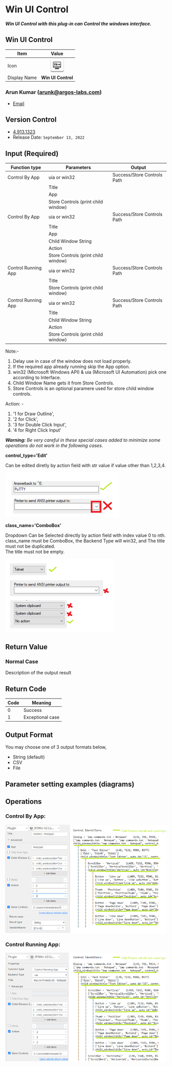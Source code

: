 # Win UI Control

***Win UI Control with this plug-in can Control the windows interface.***


## Win UI Control
| Item         |            Value            |
|--------------|:---------------------------:|
| Icon         | ![Win UI Control](icon.png) |
| Display Name |     **Win UI Control**      |

### Arun Kumar (arunk@argos-labs.com)

* [Email](mailto:arunk@argos-labs.com) 
 
## Version Control 
* [4.913.1323](setup.yaml)
* Release Date: `September 13, 2022`

## Input (Required)
| Function type       | Parameters                          | Output                       |
|---------------------|-------------------------------------|------------------------------|
| Control By App      | uia or win32                        | Success/Store Controls Path  |
|                     | Title                               |                              |
|                     | App                                 |                              |
|                     | Store Controls (print child window) |                              |
| Control By App      | uia or win32                        | Success/Store Controls Path  |
|                     | Title                               |                              |
|                     | App                                 |                              |
|                     | Child Window String                 |                              |
|                     | Action                              |                              |
|                     | Store Controls (print child window) |                              |
| Control Running App | uia or win32                        | Success/Store Controls Path  |
|                     | Title                               |                              |
|                     | Store Controls (print child window) |                              |
| Control Running App | uia or win32                        | Success/Store Controls Path  |
|                     | Title                               |                              |
|                     | Child Window String                 |                              |
|                     | Action                              |                              |
|                     | Store Controls (print child window) |                              |

Note:-
1. Delay use in case of the window does not load properly.
2. If the required app already running skip the App option.
3. win32 (Microsoft Windows API) & uia (Microsoft UI Automation) pick one according to Interface.
4. Child Window Name gets it from Store Controls.
7. Store Controls is an optional paramere used for store child window controls.

Action: -
1. '1 for Draw Outline',
2. '2 for Click',
3. '3 for Double Click Input',
4. '4 for Right Click Input'

_**Warning:** Be very careful in these special cases added to minimize some operations do not work in the following cases._

**control_type='Edit'**

Can be edited diretly by action field with str value if value other than 1,2,3,4.

![Win UI Control Input Data](README_3.png)

**class_name='ComboBox'** 

Dropdown Can be Selected directly by action field with index value 0 to nth.<br>
class_name must be ComboBox, the Backend Type will win32, and The title must not be duplicated.<br>
The title must not be empty.

![Win UI Control Input Data](README_4.png)

## Return Value

### Normal Case
Description of the output result

## Return Code
| Code | Meaning                      |
|------|------------------------------|
| 0    | Success                      |
| 1    | Exceptional case             |

## Output Format
You may choose one of 3 output formats below,

<ul>
  <li>String (default)</li>
  <li>CSV</li>
  <li>File</li>
</ul>  


## Parameter setting examples (diagrams)

## Operations


### Control By App:

![Win UI Control Input Data](README_1.png)


### Control Running App:

![Win UI Control Input Data](README_2.png)


